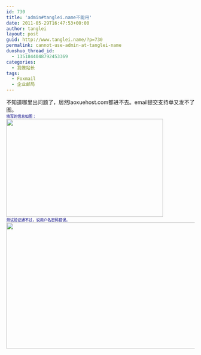 ```yaml
---
id: 730
title: 'admin#tanglei.name不能用'
date: 2011-05-29T16:47:53+00:00
author: tanglei
layout: post
guid: http://www.tanglei.name/?p=730
permalink: cannot-use-admin-at-tanglei-name
duoshuo_thread_id:
  - 1351844048792453369
categories:
  - 我做站长
tags:
  - Foxmail
  - 企业邮局
---
```

<p style="text-align: center;">
  <div style="text-align: left;">
    不知道哪里出问题了，居然laoxuehost.com都进不去。email提交支持单又发不了图。
  </div>
  
  <div style="text-align: left;">
    <span style="color: #000080; font-family: Verdana; font-size: x-small;">填写的信息如图：</span>
  </div>
  
  <div>
    <span style="color: #000080; font-family: Verdana; font-size: x-small;"><a href="http://www.tanglei.name/wp-content/uploads/2011/05/1.jpg"><img class="size-full wp-image-731 aligncenter" title="1" src="http://www.tanglei.name/wp-content/uploads/2011/05/1.jpg" alt="" width="419" height="261" /></a><br /> </span>
  </div>
  
  <div style="text-align: left;">
    <span style="color: #000080; font-family: Verdana; font-size: x-small;">测试验证通不过，说用户名密码错误。</span>
  </div>
  
  <div style="text-align: left;">
    <span style="color: #000080; font-family: Verdana; font-size: x-small;"><a href="http://www.tanglei.name/wp-content/uploads/2011/05/2.jpg"><img class="aligncenter size-full wp-image-732" title="2" src="http://www.tanglei.name/wp-content/uploads/2011/05/2.jpg" alt="" width="507" height="336" /></a><br /> </span>
  </div>
